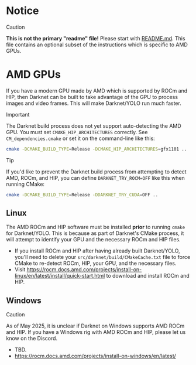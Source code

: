 # Notice

> [!CAUTION]
> **This is not the primary "readme" file!**  Please start with [README.md](README.md#Building).  This file contains an optional subset of the instructions which is specific to AMD GPUs.

# AMD GPUs

If you have a modern GPU made by AMD which is supported by ROCm and HIP, then Darknet can be built to take advantage of the GPU to process images and video frames.  This will make Darknet/YOLO run much faster.

> [!IMPORTANT]
> The Darknet build process does not yet support auto-detecting the AMD GPU.  You must set `CMAKE_HIP_ARCHITECTURES` correctly.  See `CM_dependencies.cmake` or set it on the command-line like this:
```sh
cmake -DCMAKE_BUILD_TYPE=Release -DCMAKE_HIP_ARCHITECTURES=gfx1101 ..
```

> [!TIP]
> If you'd like to prevent the Darknet build process from attempting to detect AMD, ROCm, and HIP, you can define `DARKNET_TRY_ROCM=OFF` like this when running CMake:
```sh
cmake -DCMAKE_BUILD_TYPE=Release -DDARKNET_TRY_CUDA=OFF ..
```

## Linux

The AMD ROCm and HIP software must be installed **prior** to running `cmake` for Darknet/YOLO.  This is because as part of Darknet's CMake process, it will attempt to identify your GPU and the necessary ROCm and HIP files.

* If you install ROCm and HIP after having already built Darknet/YOLO, you'll need to delete your `src/darknet/build/CMakeCache.txt` file to force CMake to re-detect ROCm, HIP, your GPU, and the necessary files.
* Visit <https://rocm.docs.amd.com/projects/install-on-linux/en/latest/install/quick-start.html> to download and install ROCm and HIP.


## Windows

> [!CAUTION]
> As of May 2025, it is unclear if Darknet on Windows supports AMD ROCm and HIP.  If you have a Windows rig with AMD ROCm and HIP, please let us know on the Discord.

* TBD.
* https://rocm.docs.amd.com/projects/install-on-windows/en/latest/
